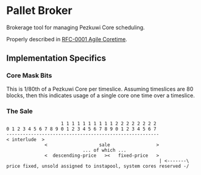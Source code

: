 # Pallet Broker

Brokerage tool for managing Pezkuwi Core scheduling.

Properly described in [RFC-0001 Agile Coretime](https://github.com/pezkuwi-fellows/RFCs/blob/main/text/0001-agile-coretime.md).

## Implementation Specifics

### Core Mask Bits

This is 1/80th of a Pezkuwi Core per timeslice. Assuming timeslices are 80 blocks, then this
indicates usage of a single core one time over a timeslice.

### The Sale

```nocompile
					1 1 1 1 1 1 1 1 1 1 2 2 2 2 2 2 2 2
0 1 2 3 4 5 6 7 8 9 0 1 2 3 4 5 6 7 8 9 0 1 2 3 4 5 6 7
--------------------------------------------------------
< interlude  >
			  <                   sale                 >
							... of which ...
			  <  descending-price   ><   fixed-price   >
														| <-------\
price fixed, unsold assigned to instapool, system cores reserved -/
```
